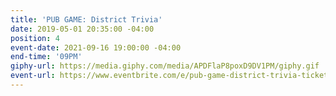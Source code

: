 ```yaml
---
title: 'PUB GAME: District Trivia'
date: 2019-05-01 20:35:00 -04:00
position: 4
event-date: 2021-09-16 19:00:00 -04:00
end-time: '09PM'
giphy-url: https://media.giphy.com/media/APDFlaP8poxD9DV1PM/giphy.gif
event-url: https://www.eventbrite.com/e/pub-game-district-trivia-tickets-168148816637
---
```


